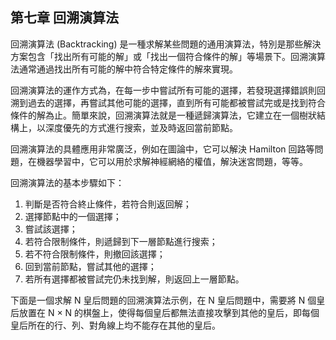## 第七章 回溯演算法

回溯演算法 (Backtracking) 是一種求解某些問題的通用演算法，特別是那些解決方案包含「找出所有可能的解」或「找出一個符合條件的解」等場景下。回溯演算法通常通過找出所有可能的解中符合特定條件的解來實現。

回溯演算法的運作方式為，在每一步中嘗試所有可能的選擇，若發現選擇錯誤則回溯到過去的選擇，再嘗試其他可能的選擇，直到所有可能都被嘗試完或是找到符合條件的解為止。簡單來說，回溯演算法就是一種遞歸演算法，它建立在一個樹狀結構上，以深度優先的方式進行搜索，並及時返回當前節點。

回溯演算法的具體應用非常廣泛，例如在圖論中，它可以解決 Hamilton 回路等問題，在機器學習中，它可以用於求解神經網絡的權值，解決迷宮問題，等等。

回溯演算法的基本步驟如下：

1. 判斷是否符合終止條件，若符合則返回解；
2. 選擇節點中的一個選擇；
3. 嘗試該選擇；
4. 若符合限制條件，則遞歸到下一層節點進行搜索；
5. 若不符合限制條件，則撤回該選擇；
6. 回到當前節點，嘗試其他的選擇；
7. 若所有選擇都被嘗試完仍未找到解，則返回上一層節點。

下面是一個求解 N 皇后問題的回溯演算法示例，在 N 皇后問題中，需要將 N 個皇后放置在 N × N 的棋盤上，使得每個皇后都無法直接攻擊到其他的皇后，即每個皇后所在的行、列、對角線上均不能存在其他的皇后。